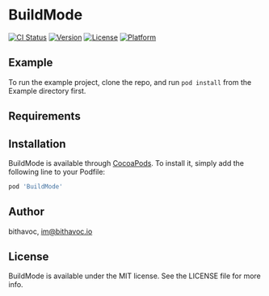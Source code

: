 # BuildMode

[![CI Status](https://img.shields.io/travis/bithavoc/BuildMode.svg?style=flat)](https://travis-ci.org/bithavoc/BuildMode)
[![Version](https://img.shields.io/cocoapods/v/BuildMode.svg?style=flat)](https://cocoapods.org/pods/BuildMode)
[![License](https://img.shields.io/cocoapods/l/BuildMode.svg?style=flat)](https://cocoapods.org/pods/BuildMode)
[![Platform](https://img.shields.io/cocoapods/p/BuildMode.svg?style=flat)](https://cocoapods.org/pods/BuildMode)

## Example

To run the example project, clone the repo, and run `pod install` from the Example directory first.

## Requirements

## Installation

BuildMode is available through [CocoaPods](https://cocoapods.org). To install
it, simply add the following line to your Podfile:

```ruby
pod 'BuildMode'
```

## Author

bithavoc, im@bithavoc.io

## License

BuildMode is available under the MIT license. See the LICENSE file for more info.
